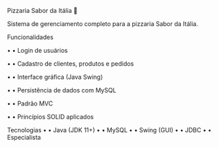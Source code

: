 Pizzaria Sabor da Itália 🍕

Sistema de gerenciamento completo para a pizzaria Sabor da Itália.

Funcionalidades

•	• Login de usuários

•	• Cadastro de clientes, produtos e pedidos

•	• Interface gráfica (Java Swing)

•	• Persistência de dados com MySQL

•	• Padrão MVC

•	• Princípios SOLID aplicados

Tecnologias
•	• Java (JDK 11+)
•	• MySQL
•	• Swing (GUI)
•	• JDBC
•	• Especialista



